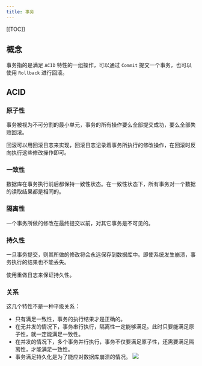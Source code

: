 ```yaml
---
title: 事务
---
```


[[TOC]]

## 概念
事务指的是满足 `ACID` 特性的一组操作，可以通过 `Commit` 提交一个事务，也可以使用 `Rollback` 进行回滚。

## ACID
### 原子性
事务被视为不可分割的最小单元，事务的所有操作要么全部提交成功，要么全部失败回滚。

回滚可以用回滚日志来实现，回滚日志记录着事务所执行的修改操作，在回滚时反向执行这些修改操作即可。

### 一致性
数据库在事务执行前后都保持一致性状态。在一致性状态下，所有事务对一个数据的读取结果都是相同的。

### 隔离性
一个事务所做的修改在最终提交以前，对其它事务是不可见的。

### 持久性
一旦事务提交，则其所做的修改将会永远保存到数据库中。即使系统发生崩溃，事务执行的结果也不能丢失。

使用重做日志来保证持久性。

### 关系
这几个特性不是一种平级关系：
- 只有满足一致性，事务的执行结果才是正确的。
- 在无并发的情况下，事务串行执行，隔离性一定能够满足。此时只要能满足原子性，就一定能满足一致性。
- 在并发的情况下，多个事务并行执行，事务不仅要满足原子性，还需要满足隔离性，才能满足一致性。
- 事务满足持久化是为了能应对数据库崩溃的情况。
![](https://s2.ax1x.com/2019/10/30/K5mdbt.jpg)
